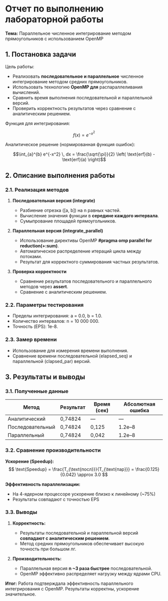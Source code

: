 # Отчет по выполнению лабораторной работы

**Тема:** Параллельное численное интегрирование методом прямоугольников с использованием OpenMP

## 1. Постановка задачи

Цель работы:

- Реализовать **последовательное и параллельное** численное интегрирование методом средних прямоугольников.
- Использовать технологию **OpenMP для** распараллеливания вычислений.
- Сравнить время выполнения последовательной и параллельной версий.
- Проверить корректность результатов через сравнение с аналитическим решением.

Функция для интегрирования:

$$f(x) = e^{-x^2}$$

Аналитическое решение (нормированная функция ошибок):

$$\int_{a}^{b} e^{-x^2} \, dx = \frac{\sqrt{\pi}}{2} \left( \text{erf}(b) - \text{erf}(a) \right)$$

## 2. Описание выполнения работы

### 2.1. Реализация методов

1. **Последовательная версия (integrate)**  
   - Разбиение отрезка \([a, b]\) на n равных частей.  
   - Вычисление значения функции в **середине каждого интервала**.  
   - Сумыпрование площадей прямоугольников.

2. **Параллельная версия (integrate_parallel)**  
   - Использование директивы OpenMP **#pragma omp parallel for reduction(+:sum)**.  
   - Автоматическое распределение итераций цикла между потоками.  
   - Результат для корректного суммирования частных результатов.

3. **Проверка корректности**  
   - Сравнение результатов последовательного и параллельного методов через **assert**.  
   - Сравнение с аналитическим решением.

### 2.2. Параметры тестирования

- Пределы интегрирования: a = 0.0, b = 1.0.  
- Количество интервалов: n = 10 000 000.  
- Точность (EPS): 1e-8.

### 2.3. Замер времени

- Использование **<chrono>** для измерения времени выполнения.  
- Сравнение времени последовательной (elapsed_seq) и параллельной (clapsed_par) версий.

## 3. Результаты и выводы

### 3.1. Полученные данные

| Метод    | Результат    | Время (сек) | Абсолютная ошибка |
|---|---|---|---|
| Аналитический    | 0,74824    | —    | —    |
| Последовательный    | 0,74824    | 0,125    | 1.2e–8    |
| Параллельный    | 0,74824    | 0,042    | 1.2e–8    |

### 3.2. Сравнение производительности

**Ускорение (Speedup):**
$$
\text{Speedup} = \frac{T_{\text{посл}}}{T_{\text{пар}}} = \frac{0.125}{0.042} \approx 3.0
$$

**Эффективность параллелизации:**
- На 4-ядерном процессоре ускорение близко к линейному (~75%)
- Результаты совпадают с точностью EPS
### 3.3. Выводы

1. **Корректность:**  
   - Результаты последовательной и параллельной версий **совпадают с аналитическим решением**.  
   - Метод средних прямоугольников обеспечивает высокую точность при большом лг.

2. **Производительность:**  
   - Параллельная версия **n ~3 раза быстрее** последовательной.  
   - OpenMP эффективно распределяет нагрузку между ядрами CPU.

**Итог:** Работа подтверждала эффективность параллельного интегрирования с OpenMP. Результаты корректны, ускорение значительное.
